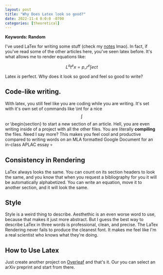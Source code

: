 ```yaml
---
layout: post
title: "Why Does Latex look so good?"
date: 2022-11-4 0:0:0 -0700
categories: [theoretical]
---
```


<script src="https://cdn.mathjax.org/mathjax/latest/MathJax.js?config=TeX-AMS-MML_HTMLorMML" type="text/javascript"></script>

**Keywords: Random**

I've used LaTex for writing some stuff (check my [notes](/notes) lmao). In fact, if you've read some of the other articles here, you've seen latex before. It's what allows me to render equations like:

$$ L^{a}t^{e}x = p\_{r}^{e} \int ect$$

Latex _is_ perfect. Why does it look so good and feel so good to write?

## Code-like writing.

With latex, you still feel like you are coding while you are writing. It's set with it's own set of commands like \int for a nice $$ \int $$ or \begin{section} to start a new section of an article. Hell, you are even writing inside of a project with all the other files. You are literally **compiling** the files. Need I say more? This makes you feel cool and productive compared to writing words on an MLA formatted Google Document for an in-class APLAC essay 💀

## Consistency in Rendering

LaTex always looks the same. You can count on its section headers to look the same, and you know that when you request a bibliography for you it will be automatically alphabetized. You can write an equation, move it to another section, and it will look the same.

## Style

Style is a weird thing to describe. Aesthethic is an even worse word to use, because that makes it just more abstract. But I guess the best way to describe LaTex in three words is professional, clean, and precise. The LaTex Rendering never fails to produce the cleanest font. It makes me feel like I'm a real scientist who knows what they're doing.

## How to Use Latex

Just create another project on [Overleaf](https://www.overleaf.com) and that's it. Our you can select an arXiv preprint and start from there.
